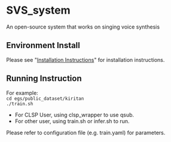 # SVS_system
An open-source system that works on singing voice synthesis

## Environment Install

Please see "[Installation Instructions](https://github.com/SJTMusicTeam/SVS_system/wiki/Installation-Instructions)" for installation instructions.

## Running Instruction

For example: \
    `cd egs/public_dataset/kiritan`  \
    `./train.sh` 

- For CLSP User, using clsp_wrapper to use qsub.
- For other user, using train.sh or infer.sh to run.

Please refer to configuration file (e.g. train.yaml) for parameters.


